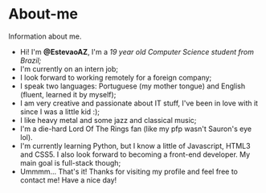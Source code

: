 # About-me
Information about me.
- Hi! I'm **@EstevaoAZ**, I'm a *19 year old Computer Science student from Brazil;*
- I'm currently on an intern job;
- I look forward to working remotely for a foreign company;
- I speak two languages: Portuguese (my mother tongue) and English (fluent, learned it by myself);
- I am very creative and passionate about IT stuff, I've been in love with it since I was a little kid :);
- I like heavy metal and some jazz and classical music;
- I'm a die-hard Lord Of The Rings fan (like my pfp wasn't Sauron's eye lol).
- I'm currently learning Python, but I know a little of Javascript, HTML3 and CSS5. I also look forward to becoming a front-end developer. My main goal is full-stack though;
- Ummmm... That's it! Thanks for visiting my profile and feel free to contact me! Have a nice day!
